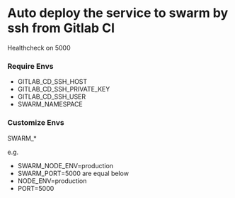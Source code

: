 # Auto deploy the service to swarm by ssh from Gitlab CI
Healthcheck on 5000
### Require Envs
* GITLAB_CD_SSH_HOST
* GITLAB_CD_SSH_PRIVATE_KEY
* GITLAB_CD_SSH_USER
* SWARM_NAMESPACE

### Customize Envs
SWARM_*

e.g.
* SWARM_NODE_ENV=production 
* SWARM_PORT=5000
are equal below 
* NODE_ENV=production
* PORT=5000
